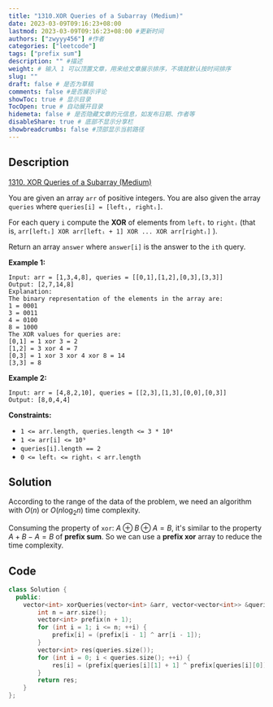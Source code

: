 ```yaml
---
title: "1310.XOR Queries of a Subarray (Medium)"
date: 2023-03-09T09:16:23+08:00
lastmod: 2023-03-09T09:16:23+08:00 #更新时间
authors: ["zwyyy456"] #作者
categories: ["leetcode"]
tags: ["prefix sum"]
description: "" #描述
weight: # 输入 1 可以顶置文章，用来给文章展示排序，不填就默认按时间排序
slug: ""
draft: false # 是否为草稿
comments: false #是否展示评论
showToc: true # 显示目录
TocOpen: true # 自动展开目录
hidemeta: false # 是否隐藏文章的元信息，如发布日期、作者等
disableShare: true # 底部不显示分享栏
showbreadcrumbs: false #顶部显示当前路径
---
```

## Description
[1310. XOR Queries of a Subarray (Medium)](https://leetcode.com/problems/xor-queries-of-a-subarray/)

You are given an array `arr` of positive integers. You are also given the array `queries` where
`queries[i] = [leftᵢ, rightᵢ]`.

For each query `i` compute the **XOR** of elements from `leftᵢ` to `rightᵢ` (that is, `arr[leftᵢ]
XOR arr[leftᵢ + 1] XOR ... XOR arr[rightᵢ]` ).

Return an array `answer` where `answer[i]` is the answer to the `ith` query.

**Example 1:**

```
Input: arr = [1,3,4,8], queries = [[0,1],[1,2],[0,3],[3,3]]
Output: [2,7,14,8]
Explanation:
The binary representation of the elements in the array are:
1 = 0001
3 = 0011
4 = 0100
8 = 1000
The XOR values for queries are:
[0,1] = 1 xor 3 = 2
[1,2] = 3 xor 4 = 7
[0,3] = 1 xor 3 xor 4 xor 8 = 14
[3,3] = 8

```

**Example 2:**

```
Input: arr = [4,8,2,10], queries = [[2,3],[1,3],[0,0],[0,3]]
Output: [8,0,4,4]

```

**Constraints:**

- `1 <= arr.length, queries.length <= 3 * 10⁴`
- `1 <= arr[i] <= 10⁹`
- `queries[i].length == 2`
- `0 <= leftᵢ <= rightᵢ < arr.length`

## Solution
According to the range of the data of the problem, we need an algorithm with $O(n)$ or $O(n\log_2 n)$ time complexity.

Consuming the property of `xor`: $A \oplus B\oplus A = B$, it's similar to the property $A + B - A = B$ of **prefix sum**. So we can use a **prefix xor** array to reduce the time complexity.

## Code
```cpp
class Solution {
  public:
    vector<int> xorQueries(vector<int> &arr, vector<vector<int>> &queries) {
        int n = arr.size();
        vector<int> prefix(n + 1);
        for (int i = 1; i <= n; ++i) {
            prefix[i] = (prefix[i - 1] ^ arr[i - 1]);
        }
        vector<int> res(queries.size());
        for (int i = 0; i < queries.size(); ++i) {
            res[i] = (prefix[queries[i][1] + 1] ^ prefix[queries[i][0]]);
        }
        return res;
    }
};
```